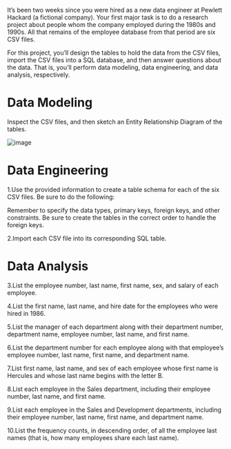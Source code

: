It’s been two weeks since you were hired as a new data engineer at Pewlett Hackard (a fictional company). Your first major task is to do a research project about people whom the company employed during the 1980s and 1990s. All that remains of the employee database from that period are six CSV files.

For this project, you’ll design the tables to hold the data from the CSV files, import the CSV files into a SQL database, and then answer questions about the data. That is, you’ll perform data modeling, data engineering, and data analysis, respectively.


# Data Modeling
Inspect the CSV files, and then sketch an Entity Relationship Diagram of the tables.

![image](https://user-images.githubusercontent.com/118771610/222335474-585cdf38-62fa-442e-bc7c-a50c0c89847f.png)


# Data Engineering

1.Use the provided information to create a table schema for each of the six CSV files. Be sure to do the following:

  Remember to specify the data types, primary keys, foreign keys, and other constraints.
  Be sure to create the tables in the correct order to handle the foreign keys.
  
  
2.Import each CSV file into its corresponding SQL table.


# Data Analysis

3.List the employee number, last name, first name, sex, and salary of each employee.

4.List the first name, last name, and hire date for the employees who were hired in 1986.

5.List the manager of each department along with their department number, department name, employee number, last name, and first name.

6.List the department number for each employee along with that employee’s employee number, last name, first name, and department name.

7.List first name, last name, and sex of each employee whose first name is Hercules and whose last name begins with the letter B.

8.List each employee in the Sales department, including their employee number, last name, and first name.

9.List each employee in the Sales and Development departments, including their employee number, last name, first name, and department name.

10.List the frequency counts, in descending order, of all the employee last names (that is, how many employees share each last name).
